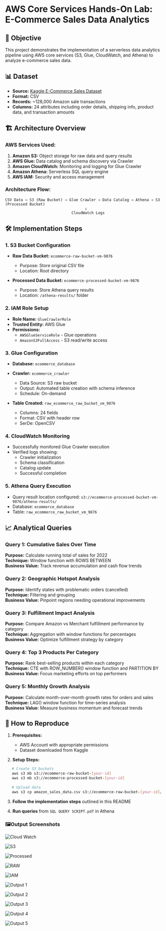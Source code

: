 # AWS Core Services Hands-On Lab: E-Commerce Sales Data Analytics

## 🎯 Objective
This project demonstrates the implementation of a serverless data analytics pipeline using AWS core services (S3, Glue, CloudWatch, and Athena) to analyze e-commerce sales data.

## 📊 Dataset
- **Source:** [Kaggle E-Commerce Sales Dataset](https://www.kaggle.com/datasets/thedevastator/unlock-profits-with-e-commerce-sales-data)
- **Format:** CSV
- **Records:** ~128,000 Amazon sale transactions
- **Columns:** 24 attributes including order details, shipping info, product data, and transaction amounts

## 🏗️ Architecture Overview

### AWS Services Used:
1. **Amazon S3:** Object storage for raw data and query results
2. **AWS Glue:** Data catalog and schema discovery via Crawler
3. **Amazon CloudWatch:** Monitoring and logging for Glue Crawler
4. **Amazon Athena:** Serverless SQL query engine
5. **AWS IAM:** Security and access management

### Architecture Flow:
```
CSV Data → S3 (Raw Bucket) → Glue Crawler → Data Catalog → Athena → S3 (Processed Bucket)
                                    ↓
                              CloudWatch Logs
```

## 🛠️ Implementation Steps

### 1. S3 Bucket Configuration
- **Raw Data Bucket:** `ecommerce-raw-bucket-vm-9876`
  - Purpose: Store original CSV file
  - Location: Root directory
  
- **Processed Data Bucket:** `ecommerce-processed-bucket-vm-9876`
  - Purpose: Store Athena query results
  - Location: `/athena-results/` folder

### 2. IAM Role Setup
- **Role Name:** `GlueCrawlerRole`
- **Trusted Entity:** AWS Glue
- **Permissions:**
  - `AWSGlueServiceRole` - Glue operations
  - `AmazonS3FullAccess` - S3 read/write access

### 3. Glue Configuration
- **Database:** `ecommerce_database`
- **Crawler:** `ecommerce_crawler`
  - Data Source: S3 raw bucket
  - Output: Automated table creation with schema inference
  - Schedule: On-demand
  
- **Table Created:** `raw_ecommerce_raw_bucket_vm_9876`
  - Columns: 24 fields
  - Format: CSV with header row
  - SerDe: OpenCSV

### 4. CloudWatch Monitoring
- Successfully monitored Glue Crawler execution
- Verified logs showing:
  - Crawler initialization
  - Schema classification
  - Catalog update
  - Successful completion

### 5. Athena Query Execution
- Query result location configured: `s3://ecommerce-processed-bucket-vm-9876/athena-results/`
- Database: `ecommerce_database`
- Table: `raw_ecommerce_raw_bucket_vm_9876`

## 📈 Analytical Queries

### Query 1: Cumulative Sales Over Time
**Purpose:** Calculate running total of sales for 2022  
**Technique:** Window function with ROWS BETWEEN  
**Business Value:** Track revenue accumulation and cash flow trends

### Query 2: Geographic Hotspot Analysis
**Purpose:** Identify states with problematic orders (cancelled)  
**Technique:** Filtering and grouping  
**Business Value:** Pinpoint regions needing operational improvements

### Query 3: Fulfillment Impact Analysis
**Purpose:** Compare Amazon vs Merchant fulfillment performance by category  
**Technique:** Aggregation with window functions for percentages  
**Business Value:** Optimize fulfillment strategy by category

### Query 4: Top 3 Products Per Category
**Purpose:** Rank best-selling products within each category  
**Technique:** CTE with ROW_NUMBER() window function and PARTITION BY  
**Business Value:** Focus marketing efforts on top performers

### Query 5: Monthly Growth Analysis
**Purpose:** Calculate month-over-month growth rates for orders and sales  
**Technique:** LAG() window function for time-series analysis  
**Business Value:** Measure business momentum and forecast trends



## 🚀 How to Reproduce

1. **Prerequisites:**
   - AWS Account with appropriate permissions
   - Dataset downloaded from Kaggle

2. **Setup Steps:**
```bash
   # Create S3 buckets
   aws s3 mb s3://ecommerce-raw-bucket-[your-id]
   aws s3 mb s3://ecommerce-processed-bucket-[your-id]
   
   # Upload data
   aws s3 cp amazon_sales_data.csv s3://ecommerce-raw-bucket-[your-id]/
```

3. **Follow the implementation steps** outlined in this README

4. **Run queries** from `SQL QUERY SCRIPT.pdf` in Athena




### 🖼️Output Screenshots

![Cloud Watch](https://github.com/chirradhanush/AWS-Core-Services/blob/main/Output%20Screenshots/Cloud%20Watch.png?raw=true)

![S3](https://github.com/chirradhanush/AWS-Core-Services/blob/main/Output%20Screenshots/S3.png?raw=true)

![Processed](https://github.com/chirradhanush/AWS-Core-Services/blob/main/Output%20Screenshots/Processed.png?raw=true)

![RAW](https://github.com/chirradhanush/AWS-Core-Services/blob/main/Output%20Screenshots/RAW.png?raw=true)

![IAM](https://github.com/chirradhanush/AWS-Core-Services/blob/main/Output%20Screenshots/IAM.png?raw=true)

![Output 1](https://github.com/chirradhanush/AWS-Core-Services/blob/main/Output%20Screenshots/Output-1.png?raw=true)

![Output 2](https://github.com/chirradhanush/AWS-Core-Services/blob/main/Output%20Screenshots/Output-2.png?raw=true)

![Output 3](https://github.com/chirradhanush/AWS-Core-Services/blob/main/Output%20Screenshots/Output-3.png?raw=true)

![Output 4](https://github.com/chirradhanush/AWS-Core-Services/blob/main/Output%20Screenshots/Output-4.png?raw=true)

![Output 5](https://github.com/chirradhanush/AWS-Core-Services/blob/main/Output%20Screenshots/Output-5.png?raw=true)




